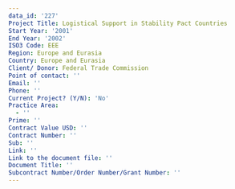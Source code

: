 ```yaml
---
data_id: '227'
Project Title: Logistical Support in Stability Pact Countries
Start Year: '2001'
End Year: '2002'
ISO3 Code: EEE
Region: Europe and Eurasia
Country: Europe and Eurasia
Client/ Donor: Federal Trade Commission
Point of contact: ''
Email: ''
Phone: ''
Current Project? (Y/N): 'No'
Practice Area:
  - ''
Prime: ''
Contract Value USD: ''
Contract Number: ''
Sub: ''
Link: ''
Link to the document file: ''
Document Title: ''
Subcontract Number/Order Number/Grant Number: ''
---
```

